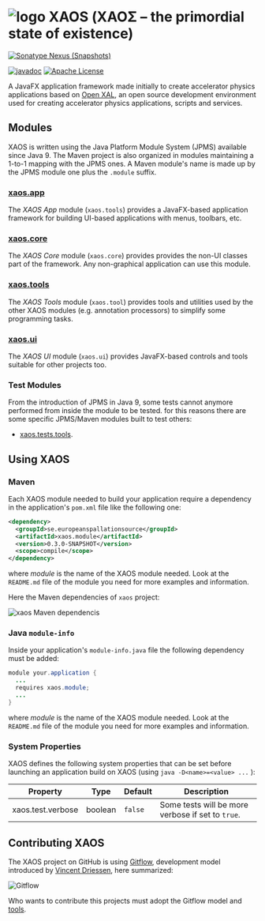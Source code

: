 # ![logo](https://github.com/ESSICS/XAOS/blob/feature/XAOS-11/doc/logo-small.png) XAOS (ΧΑΟΣ – the primordial state of existence)
<!-- # ![logo](https://github.com/ESSICS/XAOS/blob/master/doc/logo-small.png) XAOS (ΧΑΟΣ – the primordial state of existence) -->

[![Sonatype Nexus (Snapshots)](https://img.shields.io/nexus/s/https/oss.sonatype.org/se.europeanspallationsource/xaos.svg)](https://oss.sonatype.org/content/repositories/snapshots/se/europeanspallationsource/xaos/)
<!--[![Maven Central](https://img.shields.io/maven-central/v/se.europeanspallationsource/xaos.svg)](https://repo1.maven.org/maven2/se/europeanspallationsource/xaos)-->
[![javadoc](https://www.javadoc.io/badge/se.europeanspallationsource/xaos.svg)](https://www.javadoc.io/doc/se.europeanspallationsource/xaos)
[![Apache License](https://img.shields.io/badge/license-Apache%20License%202.0-yellow.svg)](http://www.apache.org/licenses/LICENSE-2.0)

A JavaFX application framework made initially to create accelerator physics
applications based on [Open XAL](https://github.com/openxal/openxal), an open
source development environment used for creating accelerator physics
applications, scripts and services.


## Modules

XAOS is written using the Java Platform Module System (JPMS) available since
Java 9. The Maven project is also organized in modules maintaining a 1-to-1
mapping with the JPMS ones. A Maven module's name is made up by the JPMS module
one plus the `.module` suffix.

### [xaos.app](https://github.com/ESSICS/XAOS/tree/feature/XAOS-11/xaos.app.module)
<!-- ### [xaos.app](https://github.com/ESSICS/XAOS/tree/master/xaos.app.module) -->

The _XAOS App_ module (`xaos.tools`) provides a JavaFX-based application
framework for building UI-based applications with menus, toolbars, etc.

### [xaos.core](https://github.com/ESSICS/XAOS/tree/feature/XAOS-11/xaos.core.module)
<!-- ### [xaos.core](https://github.com/ESSICS/XAOS/tree/master/xaos.core.module) -->

The _XAOS Core_ module (`xaos.core`) provides provides the non-UI classes part
of the framework. Any non-graphical application can use this module.

### [xaos.tools](https://github.com/ESSICS/XAOS/tree/feature/XAOS-11/xaos.tools.module)
<!-- ### [xaos.tools](https://github.com/ESSICS/XAOS/tree/master/xaos.tools.module) -->

The _XAOS Tools_ module (`xaos.tool`) provides tools and utilities used by the
other XAOS modules (e.g. annotation processors) to simplify some programming
tasks.

### [xaos.ui](https://github.com/ESSICS/XAOS/tree/feature/XAOS-11/xaos.ui.module)
<!-- ### [xaos.ui](https://github.com/ESSICS/XAOS/tree/master/xaos.ui.module) -->

The _XAOS UI_ module (`xaos.ui`) provides JavaFX-based controls and tools
suitable for other projects too.

### Test Modules

From the introduction of JPMS in Java 9, some tests cannot anymore performed
from inside the module to be tested. for this reasons there are some specific
JPMS/Maven modules built to test others:

* [xaos.tests.tools](https://github.com/ESSICS/XAOS/tree/feature/XAOS-11/xaos.tests.tools.module).
<!-- * [xaos.tests.tools](https://github.com/ESSICS/XAOS/tree/master/xaos.tests.tools.module). -->

## Using XAOS


### Maven

Each XAOS module needed to build your application require a dependency in the
application's `pom.xml` file like the following one:

```xml
<dependency>
  <groupId>se.europeanspallationsource</groupId>
  <artifactId>xaos.module</artifactId>
  <version>0.3.0-SNAPSHOT</version>
  <scope>compile</scope>
</dependency>
```

where _module_ is the name of the XAOS module needed. Look at the `README.md`
file of the module you need for more examples and information.

Here the Maven dependencies of `xaos` project:

![xaos Maven dependencis](https://github.com/ESSICS/XAOS/blob/feature/XAOS-11/doc/maven-dependencies.png)
<!--![xaos dependencis](https://github.com/ESSICS/XAOS/blob/master/doc/maven-dependencies.png)-->


### Java `module-info`

Inside your application's `module-info.java` file the following dependency must
be added:

```java
module your.application {
  ...
  requires xaos.module;
  ...
}
```

where _module_ is the name of the XAOS module needed. Look at the `README.md`
file of the module you need for more examples and information.


### System Properties

XAOS defines the following system properties that can be set before launching
an application build on XAOS (using `java -D<name>=<value> ...` ):

Property | Type | Default | Description
-------- | ---- | ------- | -----------
xaos.test.verbose | boolean | `false` | Some tests will be more verbose if set to `true`.


## Contributing XAOS


The XAOS project on GitHub is using [Gitflow](https://blog.axosoft.com/gitflow/),
development model introduced by [Vincent Driessen](http://nvie.com/posts/a-successful-git-branching-model/),
here summarized:

![Gitflow](http://nvie.com/img/git-model@2x.png)

Who wants to contribute this projects must adopt the Gitflow model and
[tools](https://github.com/nvie/gitflow).
